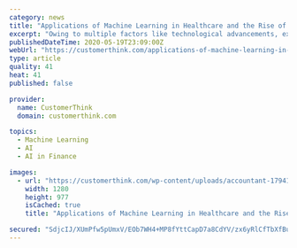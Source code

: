 ```yaml
---
category: news
title: "Applications of Machine Learning in Healthcare and the Rise of mHealth"
excerpt: "Owing to multiple factors like technological advancements, expensive infrastructure, growing health-related awareness, and a rise in chronic health conditions, the healthcare market is evolving faster than ever."
publishedDateTime: 2020-05-19T23:09:00Z
webUrl: "https://customerthink.com/applications-of-machine-learning-in-healthcare-and-the-rise-of-mhealth/"
type: article
quality: 41
heat: 41
published: false

provider:
  name: CustomerThink
  domain: customerthink.com

topics:
  - Machine Learning
  - AI
  - AI in Finance

images:
  - url: "https://customerthink.com/wp-content/uploads/accountant-1794122_1280-pixabay-analytics-1.png"
    width: 1280
    height: 977
    isCached: true
    title: "Applications of Machine Learning in Healthcare and the Rise of mHealth"

secured: "SdjcIJ/XUmPfw5pUmxV/EOb7WH4+MP8fYttCapD7a8CdYV/zx6yRlCfTbXfBuYg8W4WhXZz3BleDmIYsMSVVmYLERFxy5R/3AEyMojcJjBX53vid6OD/FtADeBfJO840QR+inaDBGIA4LmcoAx7TtOa8tg6+vsT7Zl5XqEBfNfm1eDnsbGpk/5FR03tWWkLEZGviO49fu/ipdKQPDNhtrdIeERFq+FTmBL5k86A4vfisopkqUk4hvVU25El7Sz6i7A1puPxxH8qm4Im3t3lXqQmjQTGQFBO7Jd1eh0L5lqOAQvdgi7YHLCJRFUa/rUJWoDo8Kt5K3S5fGi7y6PFR/LThTkq/vY+jcKInAVipH73iPAYEJCZ39ZwQGMh54fUb6y3Ck23E75lwkUJYY2zHhTC76u5zQiS26oU/b04GckbFWAJ4AWQ+aR7gX44EyFcdr5ZXV7d+gtdBsmpOQIh26IbbuuD3bLCkDK1nIWQYj4Y=;PvG0306IHS9x1Ce4AkD/IA=="
---
```


